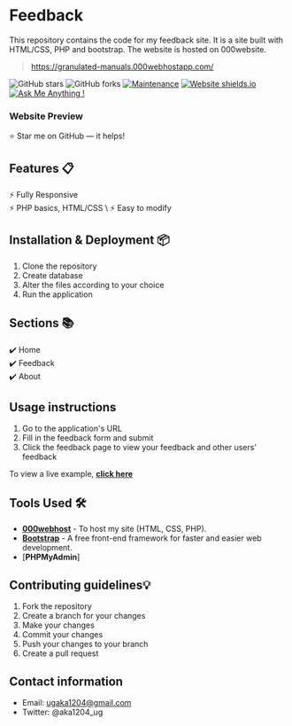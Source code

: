 # Feedback
This repository contains the code for my feedback site. It is a site built with HTML/CSS, PHP and bootstrap. The website is hosted on 000website.



> https://granulated-manuals.000webhostapp.com/

![GitHub stars](https://img.shields.io/github/stars/UgAka/Feedback) 
![GitHub forks](https://img.shields.io/github/forks/UgAka/Feedback)
[![Maintenance](https://img.shields.io/badge/maintained-yes-green.svg)](https://github.com/UgAka/Feedback/commits/master)
[![Website shields.io](https://img.shields.io/badge/website-up-yellow)](https://granulated-manuals.000webhostapp.com/)
[![Ask Me Anything !](https://img.shields.io/badge/ask%20me-linkedin-1abc9c.svg)](https://www.linkedin.com/in/ugaka1204/)

### Website Preview
<p align="center"> 
  <kbd>
    <a href="https://granulated-manuals.000webhostapp.com/" target="_blank">
  </a>
  </kbd>
</p>

:star: Star me on GitHub — it helps!

## Features 📋
⚡️ Fully Responsive\
⚡️ PHP basics, HTML/CSS \ 
⚡️ Easy to modify

## Installation & Deployment 📦
1. Clone the repository
2. Create database
3. Alter the files according to your choice
4. Run the application

## Sections 📚
✔️ Home\
✔️ Feedback\
✔️ About

## Usage instructions

1. Go to the application's URL
2. Fill in the feedback form and submit
3. Click the feedback page to view your feedback and other users' feedback

To view a live example, **[click here](https://granulated-manuals.000webhostapp.com/)**

## Tools Used 🛠️
* [<b>000webhost</b>](https://000webhost.com/) - To host my site (HTML, CSS, PHP).
* [<b>Bootstrap</b>](https://getbootstrap.com/) - A free front-end framework for faster and easier web development.
* [<b>PHPMyAdmin</b>]


## Contributing guidelines💡

1. Fork the repository
2. Create a branch for your changes
3. Make your changes
4. Commit your changes
5. Push your changes to your branch
6. Create a pull request

## Contact information

* Email: ugaka1204@gmail.com
* Twitter: @aka1204_ug

